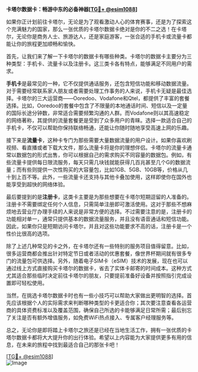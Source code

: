 **卡塔尔数据卡：畅游中东的必备神器[[TG💪+ @esim1088](https://t.me/s/esim1088)]**

如果你正计划前往卡塔尔，无论是为了观看激动人心的体育赛事，还是为了探索这个充满魅力的国家，那么一张优质的卡塔尔数据卡绝对是你的不二之选！在卡塔尔，无论你是商务人士、旅游达人，还是家庭游客，一张合适的手机卡或流量卡都能让你的旅程更加顺畅和愉快。

首先，让我们来了解一下卡塔尔的数据卡有哪些种类。卡塔尔的数据卡主要分为三种类型：手机卡、流量卡以及注册卡。这三类卡各有特点，能够满足不同用户的需求。

**手机卡**是最常见的一种，它不仅提供通话服务，还包含短信功能和移动数据流量。对于需要经常联系家人朋友或者需要处理工作事务的人来说，手机卡无疑是最佳选择。卡塔尔的三大运营商——Ooredoo、Vodafone和Qtel，都提供了丰富的套餐选择。比如，Ooredoo的套餐中包含了不限量的本地通话时间、短信以及一定量的国际长途分钟数，非常适合需要频繁沟通的人群。而Vodafone则以其高速稳定的网络著称，其提供的流量套餐更是受到了众多用户的青睐。选择一款适合自己的手机卡，不仅可以帮助你保持联络畅通，还能让你随时随地享受高速上网的乐趣。

接下来是**流量卡**，这种卡专门为那些需要大量数据流量的用户设计。如果你喜欢刷视频、看直播或者下载大文件，那么流量卡将是你的理想伴侣。卡塔尔的流量卡通常以数据包的形式出售，你可以根据自己的需求购买不同容量的数据包。例如，有些流量卡提供每日限流服务，每天只需几块钱就能获得几百兆甚至几个G的数据流量；而有些则提供一次性购买的大容量包，比如1GB、5GB、10GB等，价格从几十到上百不等。此外，一些流量卡还支持与其他卡叠加使用，这样即使你在国外也能享受到超快的网络体验。

最后要提到的是**注册卡**，这类卡主要是为那些想要在卡塔尔短期逗留的人准备的。注册卡不需要绑定任何个人信息，只需简单注册即可激活使用。这对于那些不想麻烦地去营业厅办理手续的人来说是非常方便的选择。不过需要注意的是，注册卡的功能相对单一，通常只提供基本的数据流量服务，并且没有语音通话和短信功能。因此，如果你只是短期访问卡塔尔，并且对这些功能要求不高的话，注册卡是一个性价比很高的选项。

除了上述几种常见的卡之外，在卡塔尔还有一些特别的服务项目值得留意。比如，很多运营商都会推出针对特定节日或者活动的优惠套餐，像世界杯期间就有很多专门的流量包可供选择。另外，随着电子SIM卡（eSIM）技术的发展，现在也可以通过线上方式直接购买卡塔尔的数据卡，省去了实体卡邮寄的时间成本。这种方式尤其适合那些临时决定前往卡塔尔的朋友，只要提前准备好设备并按照指引完成设置即可轻松使用。

当然，在挑选卡塔尔数据卡时也有一些小技巧可以帮助大家做出更明智的选择。首先应该根据个人的实际需求来判断哪种类型的卡更适合你；其次要注意查看各运营商的具体资费标准以及覆盖范围，确保自己所选的卡能够满足日常所需；最后别忘了关注是否有额外增值服务，如免费WiFi热点接入、专属客户经理服务等。

总之，无论你是即将踏上卡塔尔之旅还是已经在当地生活工作，拥有一张优质的卡塔尔数据卡都将大大提升你的出行体验。希望以上内容能为大家提供更多有用的信息，在未来的旅程中找到最适合自己的那张卡吧！

[[TG💪+ @esim1088](https://t.me/s/esim1088)]  
![Image](https://i.postimg.cc/4NQfJmqS/Snipaste-2025-05-13-00-14-12.png)